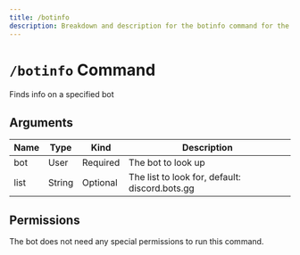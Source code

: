 ```yaml
---
title: /botinfo
description: Breakdown and description for the botinfo command for the Chewbotcca Discord bot
---
```


# `/botinfo` Command

Finds info on a specified bot

## Arguments

| Name | Type   | Kind     | Description                                    |
|------|--------|----------|------------------------------------------------|
| bot  | User   | Required | The bot to look up                             |
| list | String | Optional | The list to look for, default: discord.bots.gg |

## Permissions

The bot does not need any special permissions to run this command.
